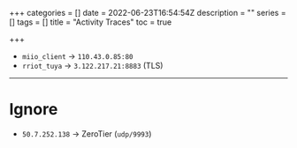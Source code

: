 +++
categories = []
date = 2022-06-23T16:54:54Z
description = ""
series = []
tags = []
title = "Activity Traces"
toc = true

+++
* `miio_client` -> `110.43.0.85:80`
* `rriot_tuya` -> `3.122.217.21:8883` (TLS)

***

# Ignore

* `50.7.252.138` -> ZeroTier (`udp/9993`)